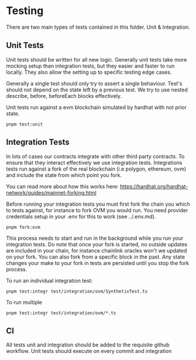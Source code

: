 # Testing

There are two main types of tests contained in this folder. Unit & Integration.

## Unit Tests

Unit tests should be written for all new logic. Generally unit tests take more mocking setup than integration tests, but they easier and faster to run locally. They also allow the setting up to specific testing edge cases.

Generally a single test should only try to assert a single behaviour. Test's should not depend on the state left by a previous test. We try to use nested describe, before, beforeEach blocks effectively.

Unit tests run against a evm blockchain simulated by hardhat with not prior state.

```
pnpm test:unit
```

## Integration Tests

In lots of cases our contracts integrate with other third party contracts. To ensure that they interact effectively we use integration tests. Integrations tests run against a fork of the real blockchain (i.e polygon, ethereum, ovm) and include the state from which point you fork.

You can read more about how this works here: https://hardhat.org/hardhat-network/guides/mainnet-forking.html

Before running your integration tests you must first fork the chain you which to tests against, for instance to fork OVM you would run. You need provider credentials setup in your .env for this to work (see ../.env.md).

```
pnpm fork:ovm
```

This process needs to start and run in the background while you run your integration tests. Do note that once your fork is started, no outside updates are included in your chain, for instance chainlink oracles won't we updated on your fork. You can also fork from a specific block in the past. Any state changes your make to your fork in tests are persisted until you stop the fork process.

To run an individual integration test:

```
pnpm test:integr test/integration/ovm/SynthetixTest.ts
```

To run multiple

```
pnpm test:integr test/integration/ovm/*.ts
```


## CI

All tests unit and integration should be added to the requisite github workflow. Unit tests should execute on every commit and integration 
